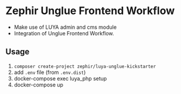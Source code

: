 # Zephir Unglue Frontend Workflow

+ Make use of LUYA admin and cms module
+ Integration of Unglue Frontend Workflow.

## Usage

1. `composer create-project zephir/luya-unglue-kickstarter`
2. add `.env` file (from `.env.dist`)
3. docker-compose exec luya_php setup
4. docker-compose up
